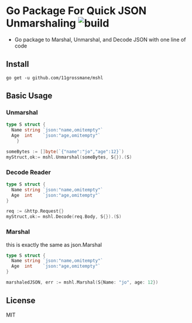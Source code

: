 # Go Package For Quick JSON Unmarshaling ![build](https://travis-ci.com/11grossmane/mshl.svg?branch=master&raw=true)
- Go package to Marshal, Unmarshal, and Decode JSON with one line of code

## Install
`go get -u github.com/11grossmane/mshl`

## Basic Usage

### Unmarshal
```go
type S struct {
  Name string `json:"name,omitempty"`
  Age  int    `json:"age,omitempty"`
	}

someBytes := []byte(`{"name":"jo","age":12}`)
myStruct,ok:= mshl.Unmarshal(someBytes, S{}).(S)
```

### Decode Reader
```go
type S struct {
  Name string `json:"name,omitempty"`
  Age  int    `json:"age,omitempty"`
}

req := &http.Request{}
myStruct,ok:= mshl.Decode(req.Body, S{}).(S)
```

### Marshal
this is exactly the same as json.Marshal
```go
type S struct {
  Name string `json:"name,omitempty"`
  Age  int    `json:"age,omitempty"`
}

marshaledJSON, err := mshl.Marshal(S{Name: "jo", age: 12})
```


## License
MIT